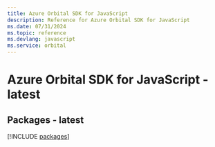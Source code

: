 ```yaml
---
title: Azure Orbital SDK for JavaScript
description: Reference for Azure Orbital SDK for JavaScript
ms.date: 07/31/2024
ms.topic: reference
ms.devlang: javascript
ms.service: orbital
---
```

# Azure Orbital SDK for JavaScript - latest
## Packages - latest
[!INCLUDE [packages](orbital-index.md)]